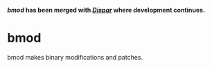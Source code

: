 ***bmod* has been merged with *[Dispar](https://github.com/netromdk/dispar)* where development continues.**

bmod
====

bmod makes binary modifications and patches.

